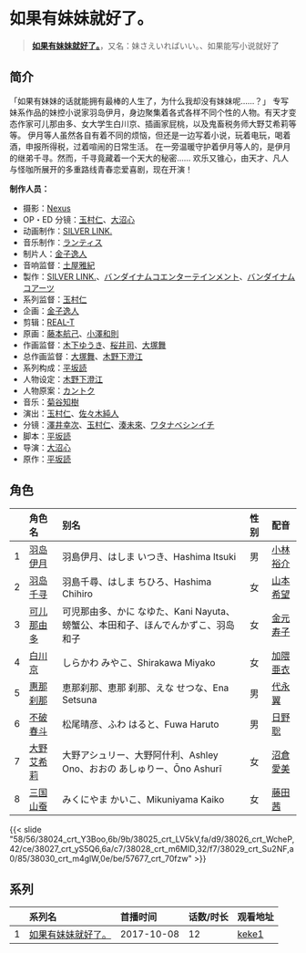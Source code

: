 # 如果有妹妹就好了。


> <u>**[如果有妹妹就好了。](https://bgm.tv/subject/213076)**</u>，又名：妹さえいればいい。、如果能写小说就好了

## 简介

「如果有妹妹的话就能拥有最棒的人生了，为什么我却没有妹妹呢……？」
专写妹系作品的妹控小说家羽岛伊月，身边聚集着各式各样不同个性的人物。有天才变态作家可儿那由多、女大学生白川京、插画家屁桃，以及鬼畜税务师大野艾希莉等等。
伊月等人虽然各自有着不同的烦恼，但还是一边写着小说，玩着电玩，喝着酒，申报所得税，过着喧闹的日常生活。
在一旁温暖守护着伊月等人的，是伊月的继弟千寻。然而，千寻竟藏着一个天大的秘密……
欢乐又锥心，由天才、凡人与怪咖所展开的多重路线青春恋爱喜剧，现在开演！

**制作人员：**
- 摄影：[Nexus](https://bgm.tv/person/17995)
- OP・ED 分镜：[玉村仁](https://bgm.tv/person/13927)、[大沼心](https://bgm.tv/person/2860)
- 动画制作：[SILVER LINK.](https://bgm.tv/person/6352)
- 音乐制作：[ランティス](https://bgm.tv/person/57)
- 制片人：[金子逸人](https://bgm.tv/person/18958)
- 音响监督：[土屋雅紀](https://bgm.tv/person/11721)
- 製作：[SILVER LINK.](https://bgm.tv/person/6352)、[バンダイナムコエンターテインメント](https://bgm.tv/person/3502)、[バンダイナムコアーツ](https://bgm.tv/person/32509)
- 系列监督：[玉村仁](https://bgm.tv/person/13927)
- 企画：[金子逸人](https://bgm.tv/person/18958)
- 剪辑：[REAL-T](https://bgm.tv/person/46772)
- 原画：[藤本航己](https://bgm.tv/person/36471)、[小澤和則](https://bgm.tv/person/21362)
- 作画监督：[木下ゆうき](https://bgm.tv/person/3184)、[桜井司](https://bgm.tv/person/3759)、[大塚舞](https://bgm.tv/person/2901)
- 总作画监督：[大塚舞](https://bgm.tv/person/2901)、[木野下澄江](https://bgm.tv/person/12878)
- 系列构成：[平坂読](https://bgm.tv/person/6422)
- 人物设定：[木野下澄江](https://bgm.tv/person/12878)
- 人物原案：[カントク](https://bgm.tv/person/5786)
- 音乐：[菊谷知樹](https://bgm.tv/person/3267)
- 演出：[玉村仁](https://bgm.tv/person/13927)、[佐々木純人](https://bgm.tv/person/16011)
- 分镜：[澤井幸次](https://bgm.tv/person/909)、[玉村仁](https://bgm.tv/person/13927)、[湊未來](https://bgm.tv/person/14246)、[ワタナベシンイチ](https://bgm.tv/person/112)
- 脚本：[平坂読](https://bgm.tv/person/6422)
- 导演：[大沼心](https://bgm.tv/person/2860)
- 原作：[平坂読](https://bgm.tv/person/6422)

## 角色

|     |   角色名   |   别名  | 性别 |  配音  |
|:--- |:------  |:----      |:---  |:--   |
| 1 | [羽岛伊月](https://bgm.tv/character/38024) | 羽島伊月、はしま いつき、Hashima Itsuki | 男 | [小林裕介](https://bgm.tv/person/13825) |
| 2 | [羽岛千寻](https://bgm.tv/character/38025) | 羽島千尋、はしま ちひろ、Hashima Chihiro | 女 | [山本希望](https://bgm.tv/person/7147) |
| 3 | [可儿那由多](https://bgm.tv/character/38026) | 可児那由多、かに なゆた、Kani Nayuta、螃蟹公、本田和子、ほんでんかずこ、羽岛和子 | 女 | [金元寿子](https://bgm.tv/person/5941) |
| 4 | [白川京](https://bgm.tv/character/38027) | しらかわ みやこ、Shirakawa Miyako | 女 | [加隈亜衣](https://bgm.tv/person/10806) |
| 5 | [惠那刹那](https://bgm.tv/character/38028) | 恵那刹那、恵那 刹那、えな せつな、Ena Setsuna | 男 | [代永翼](https://bgm.tv/person/4874) |
| 6 | [不破春斗](https://bgm.tv/character/38029) | 松尾晴彦、ふわ はると、Fuwa Haruto | 男 | [日野聡](https://bgm.tv/person/4256) |
| 7 | [大野艾希莉](https://bgm.tv/character/38030) | 大野アシュリー、大野阿什利、Ashley Ono、おおの あしゅりー、Ōno Ashurī | 女 | [沼倉愛美](https://bgm.tv/person/5824) |
| 8 | [三国山蚕](https://bgm.tv/character/57677) | みくにやま かいこ、Mikuniyama Kaiko | 女 | [藤田茜](https://bgm.tv/person/17981) |

{{< slide "58/56/38024_crt_Y3Boo,6b/9b/38025_crt_LV5kV,fa/d9/38026_crt_WcheP,42/ce/38027_crt_yS5Q6,6a/c7/38028_crt_m6MID,32/f7/38029_crt_Su2NF,a0/85/38030_crt_m4glW,0e/be/57677_crt_70fzw" >}}

## 系列

|     | 系列名       | 首播时间       | 话数/时长 | 观看地址                                                    |
| :-- | :-------- | :--------- | :---- | :------------------------------------------------------ |
| 1   |[如果有妹妹就好了。](https://bgm.tv/subject/213076)| 2017-10-08 | 12    | [keke1](https://www.keke1.app/play/22847-4-176145.html) |

